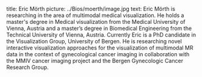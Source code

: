 title: Eric Mörth
picture: ../Bios/moerth/image.jpg
text: 
Eric Mörth is researching in the area of multimodal medical visualization. He holds a master's degree in Medical visualization from the Medical University of Vienna, Austria and a master’s degree in Biomedical Engineering from the Technical University of Vienna, Austria. Currently Eric is a PhD candidate in the Visualization Group, University of Bergen. He is researching novel interactive visualization approaches for the visualization of multimodal MR data in the context of gynecological cancer imaging in collaboration with the MMIV cancer imaging project and the Bergen Gynecologic Cancer Research Group.   